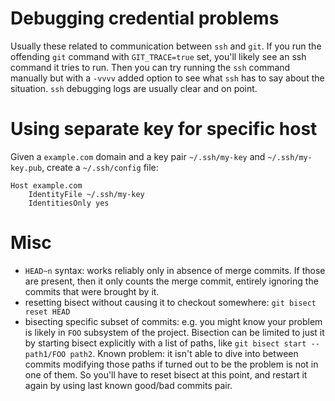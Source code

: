 # Debugging credential problems

Usually these related to communication between `ssh` and `git`. If you run the offending `git` command with `GIT_TRACE=true` set, you'll likely see an ssh command it tries to run. Then you can try running the `ssh` command manually but with a `-vvvv` added option to see what `ssh` has to say about the situation. `ssh` debugging logs are usually clear and on point.

# Using separate key for specific host

Given a `example.com` domain and a key pair `~/.ssh/my-key` and `~/.ssh/my-key.pub`, create a `~/.ssh/config` file:

```
Host example.com
    IdentityFile ~/.ssh/my-key
    IdentitiesOnly yes
```

# Misc

* `HEAD~n` syntax: works reliably only in absence of merge commits. If those are present, then it only counts the merge commit, entirely ignoring the commits that were brought by it.
* resetting bisect without causing it to checkout somewhere: `git bisect reset HEAD`
* bisecting specific subset of commits: e.g. you might know your problem is likely in `FOO` subsystem of the project. Bisection can be limited to just it by starting bisect explicitly with a list of paths, like `git bisect start -- path1/FOO path2`. Known problem: it isn't able to dive into between commits modifying those paths if turned out to be the problem is not in one of them. So you'll have to reset bisect at this point, and restart it again by using last known good/bad commits pair.
